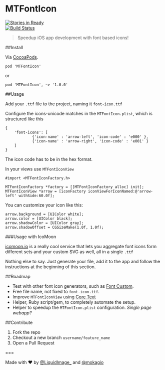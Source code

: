MTFontIcon
==========

[![Stories in Ready](https://badge.waffle.io/mokagio/MTFontIcon.png)](http://waffle.io/mokagio/MTFontIcon)
<br/>
[![Build Status](https://travis-ci.org/mokagio/MTFontIcon.png)](https://travis-ci.org/mokagio/MTFontIcon.png)

> Speedup iOS app development with font based icons!

##Install

Via [CocoaPods](http://cocoapods.org).

	pod 'MTFontIcon'

or

	pod 'MTFontIcon', ~> '1.0.0'

##Usage

Add your `.ttf` file to the project, naming it `font-icon.ttf`

Configure the icons-unicode matches in the `MTFontIcon.plist`, which is structured like this

	{
		'font-icons': [
				{'icon-name' : 'arrow-left', 'icon-code' : 'e000' },
				{'icon-name' : 'arrow-right', 'icon-code' : 'e001' }
		]
	}
	
The icon code has to be in the hex format.

In your views use `MTFontIconView`

	#import <MTFontIconFactory.h>
	
	MTFontIconFactory *factory = [[MTFontIconFactory alloc] init];
	MTFontIconView *arrow = [iconFactory iconViewForIconNamed:@'arrow-left' withSide:60.0f];

You can customize your icon like this:

	arrow.background = [UIColor white];
	arrow.color = [UIColor black];
	arrow.shadowColor = [UIColor gray];
	arrow.shadowOffset = CGSizeMake(1.0f, 1.0f);

###Usage with IcoMoon

[icomoon.io](http://icomoon.io) is a really cool service that lets you aggregate font icons form different sets and your custom SVG as well, all in a single `.ttf`

Nothing else to say. Just generate your file, add it to the app and follow the instructions at the beginning of this section.

##Roadmap

* Test with other font icon generators, such as [Font Custom](http://fontcustom.com/).
* Free file name, not fixed to `font-icon.ttf`.
* Improve `MTFontIconView` using [Core Text](https://developer.apple.com/library/ios/documentation/StringsTextFonts/Conceptual/CoreText_Programming/Introduction/Introduction.html)
* Helper, Ruby script/gem, to completely automate the setup.
* Helper to speedup the `MTFontIcon.plist` configuration. _Single page webapp?_

##Contribute

1. Fork the repo
2. Checkout a new branch `username/feature_name`
3. Open a Pull Request

===

Made with &#x2665; by [@LiquidImage_](https://twitter.com/liquidimage_/) and [@mokagio](https://twitter.com/mokagio)
